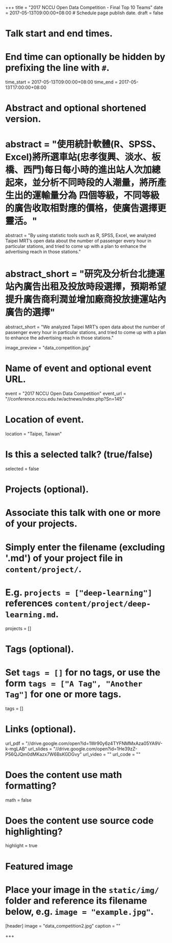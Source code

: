 +++
title = "2017 NCCU Open Data Competition - Final Top 10 Teams"
date = 2017-05-13T09:00:00+08:00  # Schedule page publish date.
draft = false

# Talk start and end times.
#   End time can optionally be hidden by prefixing the line with `#`.
time_start = 2017-05-13T09:00:00+08:00
time_end = 2017-05-13T17:00:00+08:00

# Abstract and optional shortened version.
# abstract = "使用統計軟體(R、SPSS、Excel)將所選車站(忠孝復興、淡水、板橋、西門)每日每小時的進出站人次加總起來，並分析不同時段的人潮量，將所產生出的運輸量分為 四個等級，不同等級的廣告收取相對應的價格，使廣告選擇更靈活。"
abstract = "By using statistic tools such as R, SPSS, Excel, we analyzed Taipei MRT’s open data about the number of  passenger every hour in particular stations, and tried to come up with a plan to enhance the advertising reach in those stations."
# abstract_short = "研究及分析台北捷運站內廣告出租及投放時段選擇，預期希望提升廣告商利潤並增加廠商投放捷運站內廣告的選擇"
abstract_short = "We analyzed Taipei MRT’s open data about the number of  passenger every hour in particular stations, and tried to come up with a plan to enhance the advertising reach in those stations."

image_preview = "data_competition.jpg"

# Name of event and optional event URL.
event = "2017 NCCU Open Data Competition"
event_url = "//conference.nccu.edu.tw/actnews/index.php?Sn=145"

# Location of event.
location = "Taipei, Taiwan"

# Is this a selected talk? (true/false)
selected = false

# Projects (optional).
#   Associate this talk with one or more of your projects.
#   Simply enter the filename (excluding '.md') of your project file in `content/project/`.
#   E.g. `projects = ["deep-learning"]` references `content/project/deep-learning.md`.
projects = []

# Tags (optional).
#   Set `tags = []` for no tags, or use the form `tags = ["A Tag", "Another Tag"]` for one or more tags.
tags = []

# Links (optional).
url_pdf = "//drive.google.com/open?id=1Wr90y6z4TYFNMMxAza05YA9V-k-mgLAB"
url_slides = "//drive.google.com/open?id=1He39zZ-P56QJQm0dMKazx7W6BsKGDGvy"
url_video = ""
url_code = ""

# Does the content use math formatting?
math = false

# Does the content use source code highlighting?
highlight = true

# Featured image
# Place your image in the `static/img/` folder and reference its filename below, e.g. `image = "example.jpg"`.
[header]
image = "data_competition2.jpg"
caption = ""

+++
